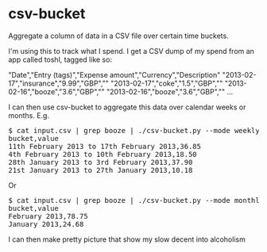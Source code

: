 csv-bucket
==========

Aggregate a column of data in a CSV file over certain time buckets.

I'm using this to track what I spend. I get a CSV dump of my spend from an app called toshl, tagged like so:

"Date","Entry (tags)","Expense amount","Currency","Description"
"2013-02-17","insurance","9.99","GBP",""
"2013-02-17","coke","1.5","GBP",""
"2013-02-16","booze","3.6","GBP",""
"2013-02-16","booze","3.6","GBP",""
...

I can then use csv-bucket to aggregate this data over calendar weeks or months. E.g.

<pre>
$ cat input.csv | grep booze | ./csv-bucket.py --mode weekly -n
bucket,value
11th February 2013 to 17th February 2013,36.85
4th February 2013 to 10th February 2013,18.50
28th January 2013 to 3rd February 2013,37.90
21st January 2013 to 27th January 2013,10.18
</pre>

Or

<pre>
$ cat input.csv | grep booze | ./csv-bucket.py --mode monthly -n
bucket,value
February 2013,78.75
January 2013,24.68
</pre>

I can then make pretty picture that show my slow decent into alcoholism 
